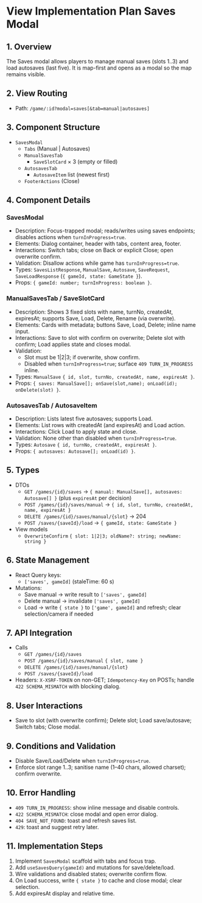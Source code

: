 # View Implementation Plan Saves Modal

## 1. Overview
The Saves modal allows players to manage manual saves (slots 1..3) and load autosaves (last five). It is map-first and opens as a modal so the map remains visible.

## 2. View Routing
- Path: `/game/:id?modal=saves[&tab=manual|autosaves]`

## 3. Component Structure
- `SavesModal`
  - `Tabs` (Manual | Autosaves)
  - `ManualSavesTab`
    - `SaveSlotCard` × 3 (empty or filled)
  - `AutosavesTab`
    - `AutosaveItem` list (newest first)
  - `FooterActions` (Close)

## 4. Component Details
### SavesModal
- Description: Focus-trapped modal; reads/writes using saves endpoints; disables actions when `turnInProgress=true`.
- Elements: Dialog container, header with tabs, content area, footer.
- Interactions: Switch tabs; close on Back or explicit Close; open overwrite confirm.
- Validation: Disallow actions while game has `turnInProgress=true`.
- Types: `SavesListResponse`, `ManualSave`, `Autosave`, `SaveRequest`, `SaveLoadResponse` (`{ gameId, state: GameState }`).
- Props: `{ gameId: number; turnInProgress: boolean }`.

### ManualSavesTab / SaveSlotCard
- Description: Shows 3 fixed slots with name, turnNo, createdAt, expiresAt; supports Save, Load, Delete, Rename (via overwrite).
- Elements: Cards with metadata; buttons Save, Load, Delete; inline name input.
- Interactions: Save to slot with confirm on overwrite; Delete slot with confirm; Load applies state and closes modal.
- Validation:
  - Slot must be 1|2|3; if overwrite, show confirm.
  - Disabled when `turnInProgress=true`; surface `409 TURN_IN_PROGRESS` inline.
- Types: `ManualSave` `{ id, slot, turnNo, createdAt, name, expiresAt }`.
- Props: `{ saves: ManualSave[]; onSave(slot,name); onLoad(id); onDelete(slot) }`.

### AutosavesTab / AutosaveItem
- Description: Lists latest five autosaves; supports Load.
- Elements: List rows with createdAt (and expiresAt) and Load action.
- Interactions: Click Load to apply state and close.
- Validation: None other than disabled when `turnInProgress=true`.
- Types: `Autosave` `{ id, turnNo, createdAt, expiresAt }`.
- Props: `{ autosaves: Autosave[]; onLoad(id) }`.

## 5. Types
- DTOs
  - `GET /games/{id}/saves` → `{ manual: ManualSave[], autosaves: Autosave[] }` (plus `expiresAt` per decision)
  - `POST /games/{id}/saves/manual` → `{ id, slot, turnNo, createdAt, name, expiresAt }`
  - `DELETE /games/{id}/saves/manual/{slot}` → 204
  - `POST /saves/{saveId}/load` → `{ gameId, state: GameState }`
- View models
  - `OverwriteConfirm` `{ slot: 1|2|3; oldName?: string; newName: string }`

## 6. State Management
- React Query keys:
  - `['saves', gameId]` (staleTime: 60 s)
- Mutations:
  - Save manual → write result to `['saves', gameId]`
  - Delete manual → invalidate `['saves', gameId]`
  - Load → write `{ state }` to `['game', gameId]` and refresh; clear selection/camera if needed

## 7. API Integration
- Calls
  - `GET /games/{id}/saves`
  - `POST /games/{id}/saves/manual` `{ slot, name }`
  - `DELETE /games/{id}/saves/manual/{slot}`
  - `POST /saves/{saveId}/load`
- Headers: `X-XSRF-TOKEN` on non-GET; `Idempotency-Key` on POSTs; handle `422 SCHEMA_MISMATCH` with blocking dialog.

## 8. User Interactions
- Save to slot (with overwrite confirm); Delete slot; Load save/autosave; Switch tabs; Close modal.

## 9. Conditions and Validation
- Disable Save/Load/Delete when `turnInProgress=true`.
- Enforce slot range 1..3; sanitise name (1–40 chars, allowed charset); confirm overwrite.

## 10. Error Handling
- `409 TURN_IN_PROGRESS`: show inline message and disable controls.
- `422 SCHEMA_MISMATCH`: close modal and open error dialog.
- `404 SAVE_NOT_FOUND`: toast and refresh saves list.
- `429`: toast and suggest retry later.

## 11. Implementation Steps
1. Implement `SavesModal` scaffold with tabs and focus trap.
2. Add `useSavesQuery(gameId)` and mutations for save/delete/load.
3. Wire validations and disabled states; overwrite confirm flow.
4. On Load success, write `{ state }` to cache and close modal; clear selection.
5. Add expiresAt display and relative time.

